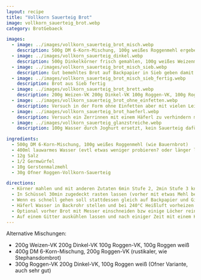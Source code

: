 ```yaml
---
layout: recipe
title: "Vollkorn Sauerteig Brot"
image: vollkorn_sauerteig_brot.webp
category: BrotGebaeck

images:
  - image: ../images/vollkorn_sauerteig_brot_misch.webp
    description: 500g DM 6-Korn-Mischung, 100g weißes Roggenmehl ergeben ähnliches Brot wie Almlaib. Durch den fehlenden Gährkorb ist es bei den 45min Rasten zwar etwas flach geworden, aber es hat nicht gestört
  - image: ../images/vollkorn_sauerteig_dinkel.webp
    description: 500g Dinkelkörner frisch gemahlen, 100g weißes Weizenmehl, 470ml Wasser, Dinkelsauerteig statt Roggensauerteig, einige Sonnenblumenkerne in Teig geben und wenn Teig am Backrohr ist mit Sonnenblumenkernen bestreuen. War perfekt und nicht übermäßig saftig wie andere Varianten. Teig klebt beim Schneiden nicht am Messer.
  - image: ../images/vollkorn_sauerteig_brot_misch_sieb.webp
    description: Gut bemehltes Brot auf Backpapier in Sieb geben damit es höher bleibt (hat nicht all zu viel gebracht; Sieb hat sich leicht durchgebogen; evtl was anderes probieren)
  - image: ../images/vollkorn_sauerteig_brot_misch_sieb_fertig.webp
    description: Brot aus Sieb fertig
  - image: ../images/vollkorn_sauerteig_brot_brett.webp
    description: 200g Weizen-VK 200g Dinkel-VK 100g Roggen-VK, 100g Roggen weiß werden super und schmeckt auch wie Bauernbrot
  - image: ../images/vollkorn_sauerteig_brot_ohne_einfetten.webp
    description: Versuch in der Form ohne Einfetten aber mit vielen Leinsamen rundherum - Ergebnis hat extrem in Form geklebt und nur Inneres ist herausgegangen. Daher immer gut einfetten (oder Backpapier einlegen?)
  - image: ../images/vollkorn_sauerteig_brot_haeferl.webp
    description: Versuch ein Zerrinnen mit einem Häferl zu verhindern macht Delle; Brot ist bei Delle nicht ganz durch
  - image: ../images/vollkorn_sauerteig_glanzstreiche.webp
    description: 100g Wasser durch Joghurt ersetzt, kein Sauerteig dafür 10g Essig, später noch mehr Mehl dazugegeben damit es nicht zu feucht ist. Teig sollte sich beim Kneten schon fast vom Rand lösen. Oben Glanzstreiche (hat danach gut ausgesehen), dann mit Tuch zugedeckt. Hat nach 10min stark am Brot geklebt (schaut man gegen Licht sieht man Fäden auf Rinde). Rinde trotzdem super von Konsistenz aber nächstes Mal anders zudecken - evtl Schüssel oder Backpapier?

ingredients:
  - 500g DM 6-Korn-Mischung, 100g weißes Roggenmehl (wie Bauernbrot)
  - 400ml lauwarmes Wasser (evtl etwas weniger probieren? oder länger lassen? ist innen zu teigig)
  - 12g Salz
  - 1/2 Germwürfel
  - 10g Gerstenmalzmehl
  - 30g Ofner Roggen-Vollkorn-Sauerteig

directions:
  - Körner mahlen und mit anderen Zutaten 6min Stufe 2, 2min Stufe 3 kneten (zwischendurch Teig mit Teigkarte in die Mitte putzen)
  - In Schüssel 30min zugedeckt rasten lassen (vorher mit etwas Mehl bedecken). Danach auf bemehltes Backpapier putzen, oben etwas Mehl draufgeben und zu Kugel drehen. Danach optional in einen bemehlten Gärkorb geben. Küchentuch darauf geben und 30min rasten lassen.
  - Wenn es schnell gehen soll stattdessen gleich auf Backpapier und Gitter 45min rasten lassen, dann ins vorgeheizte Backrohr geben).
  - Häferl Wasser in Backrohr stellen und bei 240°C Heißluft vorheizen.
  - Optional vorher Brot mit Messer einschneiden bzw einige Löcher reinstechen (NICHT einsprühen aber evtl nochmal bemehlen), dann Brot für 7min in Ofen geben, danach Backrohrtür ca 15sek lang öffnen und Dampf entweichen lassen und noch 40min bei 180°C weiterbacken. (Früher 8min 250°C vorher, dann wird das Brot aber zu resch)
  - Auf einem Gitter auskühlen lassen und nach einiger Zeit mit einem Küchentuch abdecken damit die Rinde nicht zu hart ist (vermutlich hilft das)
---
```


Alternative Mischungen:

- 200g Weizen-VK 200g Dinkel-VK 100g Roggen-VK, 100g Roggen weiß
- 400g DM 6-Korn-Mischung, 200g Roggen-VK (rustikaler, wie Stephansdombrot)
- 300g Roggen-VK 200g Dinkel-VK, 100g Roggen weiß (Ofner Variante, auch sehr gut)